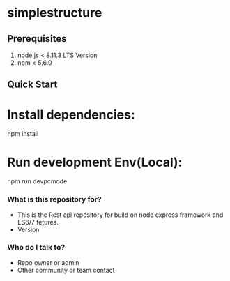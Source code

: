 # simplestructure

## Prerequisites
1. node.js < 8.11.3 LTS Version
2. npm < 5.6.0

## Quick Start
# Install dependencies:
 npm install

# Run development Env(Local):
 npm run devpcmode

### What is this repository for? ###

* This is the Rest api repository for build on node express framework and ES6/7 fetures.
* Version

### Who do I talk to? ###

* Repo owner or admin
* Other community or team contact